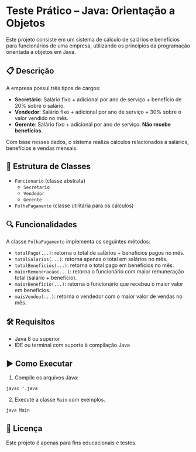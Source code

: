 # Teste Prático – Java: Orientação a Objetos

Este projeto consiste em um sistema de cálculo de salários e benefícios para funcionários de uma empresa, utilizando os princípios da programação orientada a objetos em Java.

## 📋 Descrição

A empresa possui três tipos de cargos:

- **Secretário**: Salário fixo + adicional por ano de serviço + benefício de 20% sobre o salário.
- **Vendedor**: Salário fixo + adicional por ano de serviço + 30% sobre o valor vendido no mês.
- **Gerente**: Salário fixo + adicional por ano de serviço. **Não recebe benefícios**.

Com base nesses dados, o sistema realiza cálculos relacionados a salários, benefícios e vendas mensais.

## 🧱 Estrutura de Classes

- `Funcionario` (classe abstrata)
  - `Secretario`
  - `Vendedor`
  - `Gerente`
- `FolhaPagamento` (classe utilitária para os cálculos)

## 🔍 Funcionalidades

A classe `FolhaPagamento` implementa os seguintes métodos:

- `totalPago(...)`: retorna o total de salários + benefícios pagos no mês.
- `totalSalarios(...)`: retorna apenas o total em salários no mês.
- `totalBeneficios(...)`: retorna o total pago em benefícios no mês.
- `maiorRemuneracao(...)`: retorna o funcionário com maior remuneração total (salário + benefício).
- `maiorBeneficio(...)`: retorna o funcionário que recebeu o maior valor em benefícios.
- `maisVendeu(...)`: retorna o vendedor com o maior valor de vendas no mês.

## 🛠️ Requisitos

- Java 8 ou superior
- IDE ou terminal com suporte à compilação Java

## ▶️ Como Executar

1. Compile os arquivos Java:

```bash
javac *.java
```

2. Execute a classe `Main` com exemplos.

```bash
java Main
```

## 📄 Licença

Este projeto é apenas para fins educacionais e testes.
